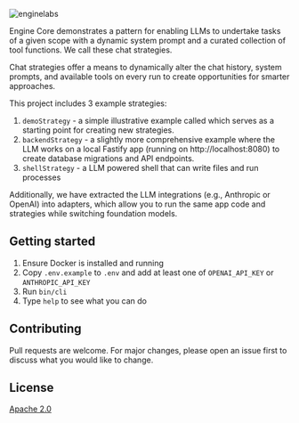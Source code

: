 ![enginelabs](https://github.com/user-attachments/assets/ed537409-ab60-4473-9a5b-a8511f3b6d2b)

Engine Core demonstrates a pattern for enabling LLMs to undertake tasks of a given scope with a dynamic system prompt and a curated collection of tool functions. We call these chat strategies.

Chat strategies offer a means to dynamically alter the chat history, system prompts, and available tools on every run to create opportunities for smarter approaches.

This project includes 3 example strategies:

1. `demoStrategy` - a simple illustrative example called which serves as a starting point for creating new strategies.
2. `backendStrategy` -  a slightly more comprehensive example where the LLM works on a local Fastify app (running on http://localhost:8080) to create database migrations and API endpoints.
3. `shellStrategy` - a LLM powered shell that can write files and run processes

Additionally, we have extracted the LLM integrations (e.g., Anthropic or OpenAI) into adapters, which allow you to run the same app code and strategies while switching foundation models.

## Getting started

1. Ensure Docker is installed and running
2. Copy `.env.example` to `.env` and add at least one of `OPENAI_API_KEY` or `ANTHROPIC_API_KEY`
3. Run `bin/cli`
4. Type `help` to see what you can do

## Contributing

Pull requests are welcome. For major changes, please open an issue first to discuss what you would like to change.

## License

[Apache 2.0](LICENSE)
